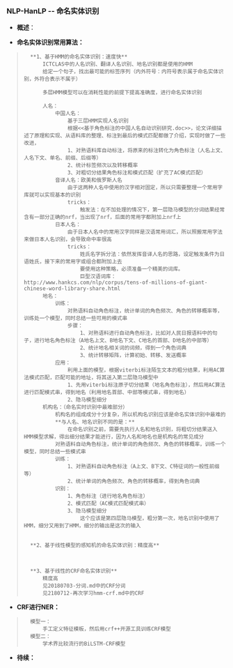 ### NLP-HanLP -- 命名实体识别
- **概述**：
>
>
>
>
>
>
>
>
>

- **命名实体识别常用算法：**
>       **1、基于HMM的命名实体识别：速度快**
>           ICTCLAS中的人名识别、翻译人名识别、地名识别都是使用的HMM
>           给定一个句子，找出最可能的标签序列（内外符号：内符号表示属于命名实体识别，外符合表示不属于）
>
>           多层HMM模型可以在消耗性能的前提下提高准确度，进行命名实体识别
>
>           人名：
>               中国人名：
>                   基于三层HMM实现人名识别
>                   根据<<基于角色标注的中国人名自动识别研究.doc>>，论文详细描述了原理和实现、从语料库的整理、标注到最后的模式匹配都做了介绍，实现时做了一些改进，
>                   1、对熟语料库自动标注，将原来的标注转化为角色标注（人名上文、人名下文、单名、前缀、后缀等）
>                   2、统计标签频次以及转移概率
>                   3、对粗切分结果角色标注和模式匹配（扩充了AC模式匹配）
>               音译人名：欧美和俄罗斯人名
>                   由于这两种人名中使用的汉字相对固定，所以只需要整理一个常用字库就可以实现基本的识别
>                   tricks：
>                       触发法：在不加处理的情况下，第一层隐马模型的分词结果经常含有一部分正确的nrf，当出现了nrf，后面的常用字都附加上nrf上
>               日本人名：
>                   由于日本人名中的常用汉字同样是汉语常用词汇，所以照搬常用字法来做日本人名识别，会导致命中率很高
>                   tricks：
>                       姓氏名字拆分法：依然发挥音译人名的思路，设定触发条件为日语姓氏，接下来的常用字或组合都附加上去
>                       要使用这种策略，必须准备一个精美的词库。
>                       巨型汉语词库：http://www.hankcs.com/nlp/corpus/tens-of-millions-of-giant-chinese-word-library-share.html
>           地名：
>               训练：
>                   对熟语料自动角色标注，统计单词的角色频次、角色的转移概率等，训练处一个模型，同时总结一些可用的模式串
>                   步骤：
>                       1、对熟语料进行自动角色标注，比如对人民日报语料中的句子，进行地名角色标注（A地名上文、B地名下文、C地名的首部、D地名的中部等）
>                       2、统计地名相关词的词频，得到一个角色词典
>                       3、统计转移矩阵，计算初始、转移、发送概率
>               应用：
>                   利用上面的模型，根据viterbi标注陌生文本的粗分结果，利用AC算法模式匹配，匹配可能的地址，将其送入第二层隐马模型中
>                   1、先用viterbi标注原子切分结果（地名角色标注），然后用AC算法进行匹配模式串，得到地名（利用地名首部、中部等模式串，得到地名）
>                   2、隐马模型细分
>           机构名：（命名实时识别中最难部分）
>               机构名的组成成分十分复杂，所以机构名识别应该是命名实体识别中最难的
>               **与人名、地名识别不同的是：**
>                   在命名识别之前，需要先执行人名和地名识别，将粗切分结果送入HMM模型求解，得出细分结果才能进行，因为人名和地名也是机构名的常见成分
>               对熟语料自动角色标注，统计单词的角色频次、角色的转移概率，训练一个模型，同时总结一些模式串
>               训练：
>                   1、对熟语料自动角色标注（A上文、B下文、C特征词的一般性前缀等）
>                   2、统计单词的角色频次、角色的转移概率，得到角色词典
>               识别：
>                   1、角色标注（进行地名角色标注）
>                   2、模式匹配（AC模式匹配模式串）
>                   3、隐马模型细分
>                       这个应该是第四层隐马模型，粗分第一次，地名识别中使用了HMM，细分又用到了HMM，细分的输出是这次的输入
>
>
>       **2、基于线性模型的感知机的命名实体识别：精度高**
>
>
>
>       **3、基于线性的CRF命名实体识别**
>           精度高
>           见20180703-分词.md中的CRF分词
>           见2180712-再次学习hmm-crf.md中的CRF
>
>
>
>

- **CRF进行NER：**
>       模型一：
>           手工定义特征模板，然后用crf++开源工具训练CRF模型
>       模型二：
>           学术界比较流行的BiLSTM-CRF模型
>
>
>
>
>
>
>
>
>
>
>
>
>
>
>
>

- **待续：**
>
>
>
>
>
>
>
